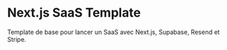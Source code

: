 # Next.js SaaS Template

Template de base pour lancer un SaaS avec Next.js, Supabase, Resend et Stripe.